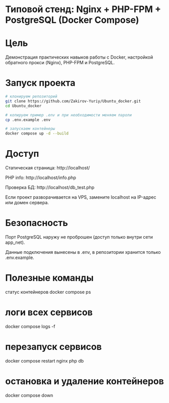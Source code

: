 # Типовой стенд: Nginx + PHP-FPM + PostgreSQL (Docker Compose)

# Цель
Демонстрация практических навыков работы с Docker, настройкой обратного прокси (Nginx), PHP-FPM и PostgreSQL.

# Запуск проекта
```bash
# клонируем репозиторий
git clone https://github.com/Zakirov-Yuriy/Ubuntu_docker.git
cd Ubuntu_docker

# копируем пример .env и при необходимости меняем пароли
cp .env.example .env

# запускаем контейнеры
docker compose up -d --build
```
# Доступ

Статическая страница: http://localhost/

PHP info: http://localhost/info.php

Проверка БД: http://localhost/db_test.php

Если проект разворачивается на VPS, замените localhost на IP-адрес или домен сервера.

# Безопасность

Порт PostgreSQL наружу не проброшен (доступ только внутри сети app_net).

Данные подключения вынесены в .env, в репозитории хранится только .env.example.

# Полезные команды
 статус контейнеров
docker compose ps

 # логи всех сервисов
docker compose logs -f

 # перезапуск сервисов
docker compose restart nginx php db

 # остановка и удаление контейнеров
docker compose down
